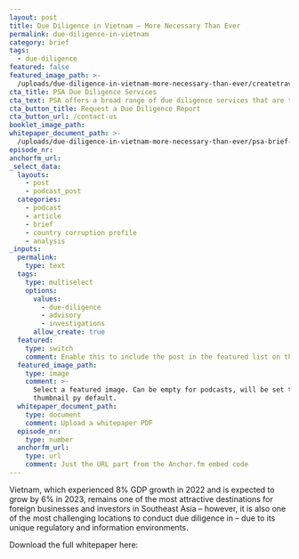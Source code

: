 ```yaml
---
layout: post
title: Due Diligence in Vietnam – More Necessary Than Ever
permalink: due-diligence-in-vietnam
category: brief
tags:
  - due-diligence
featured: false
featured_image_path: >-
  /uploads/due-diligence-in-vietnam-more-necessary-than-ever/createtravel-tv-i5jy3hkugzu-unsplash.jpg
cta_title: PSA Due Diligence Services
cta_text: PSA offers a broad range of due diligence services that are tailored
cta_button_title: Request a Due Diligence Report
cta_button_url: /contact-us
booklet_image_path:
whitepaper_document_path: >-
  /uploads/due-diligence-in-vietnam-more-necessary-than-ever/psa-brief-due-diligence-in-vietnam-more-necessary-than-ever.pdf
episode_nr:
anchorfm_url:
_select_data:
  layouts:
    - post
    - podcast_post
  categories:
    - podcast
    - article
    - brief
    - country corruption profile
    - analysis
_inputs:
  permalink:
    type: text
  tags:
    type: multiselect
    options:
      values:
        - due-diligence
        - advisory
        - investigations
      allow_create: true
  featured:
    type: switch
    comment: Enable this to include the post in the featured list on the homepage.
  featured_image_path:
    type: image
    comment: >-
      Select a featured image. Can be empty for podcasts, will be set to podcast
      thumbnail py default.
  whitepaper_document_path:
    type: document
    comment: Upload a whitepaper PDF
  episode_nr:
    type: number
  anchorfm_url:
    type: url
    comment: Just the URL part from the Anchor.fm embed code
---
```

Vietnam, which experienced 8% GDP growth in 2022 and is expected to grow by 6% in 2023, remains one of the most attractive destinations for foreign businesses and investors in Southeast Asia – however, it is also one of the most challenging locations to conduct due diligence in – due to its unique regulatory and information environments.

Download the full whitepaper here: